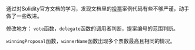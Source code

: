 通过对Solidity官方文档的学习，发现文档里的[投票](https://solidity.readthedocs.io/en/latest/solidity-by-example.html#voting)案例代码有些不够严谨，动手做了一些改进。

修改地方：
   `vote`函数，`delegate`函数的调用者判断，提案编号的范围判断。

   `winningProposal`函数，`winnerName`函数出现多个票数最高且相同的情况。
